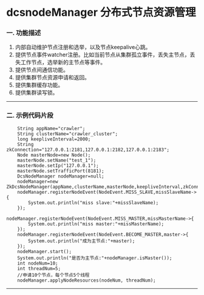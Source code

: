 dcsnodeManager 分布式节点资源管理
=================================== 
### 一.	功能描述
1.	内部自动维护节点注册和选举，以及节点keepalive心跳。
2.	提供节点事件watcher注册。比如当前节点从集群孤立事件，丢失主节点，丢失工作节点，选举新的主节点等事件。
3.	提供节点间通信功能。
4.	提供集群节点资源申请和返回。
5.	提供集群缓存功能。
6.	提供集群读写锁。
---
### 二.	示例代码片段
		String appName="crawler";
		String clusterName="crawler_cluster";
		long keepliveInterval=2000;
		String zkConnection="127.0.0.1:2181,127.0.0.1:2182,127.0.0.1:2183";
		Node masterNode=new Node();
		masterNode.setName("test_1");
		masterNode.setIp("127.0.0.1");
		masterNode.setTrafficPort(8181);
		DcsNodeManager nodeManager=null;
		nodeManager=new ZkDcsNodeManager(appName,clusterName,masterNode,keepliveInterval,zkConnection); 
		nodeManager.registerNodeEvent(NodeEvent.MISS_SLAVE,missSlaveName->{
			System.out.println("miss slave:"+missSlaveName);
		});
		nodeManager.registerNodeEvent(NodeEvent.MISS_MASTER,missMasterName->{
			System.out.println("miss master:"+missMasterName);
		});
		nodeManager.registerNodeEvent(NodeEvent.BECOME_MASTER,master->{
			System.out.println("成为主节点:"+master);
		});
		nodeManager.start();
		System.out.println("是否为主节点:"+nodeManager.isMaster());
		int nodeNum=10;
		int threadNum=5;
		//申请10个节点，每个节点5个线程
		nodeManager.applyNodeResources(nodeNum, threadNum);
---